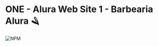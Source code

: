 # ONE - Alura Web Site 1 - Barbearia Alura 🪒

![NPM](https://github.com/jhonncamarg0/ONE-Web-1-Barbearia-Alura/blob/main/assets/img/razor.png)
